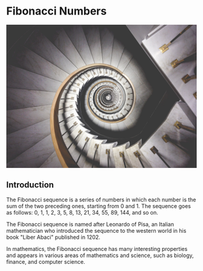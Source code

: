 # Fibonacci Numbers

![Spiral](./img/spiral.jpg)

## Introduction

The Fibonacci sequence is a series of numbers in which each number is the sum of the two preceding ones, starting from 0 and 1. The sequence goes as follows: 0, 1, 1, 2, 3, 5, 8, 13, 21, 34, 55, 89, 144, and so on.

The Fibonacci sequence is named after Leonardo of Pisa, an Italian mathematician who introduced the sequence to the western world in his book "Liber Abaci" published in 1202.

In mathematics, the Fibonacci sequence has many interesting properties and appears in various areas of mathematics and science, such as biology, finance, and computer science.
